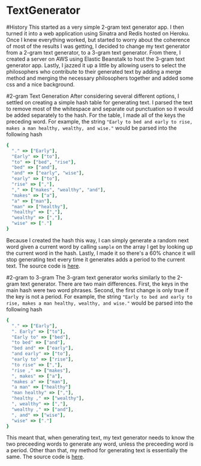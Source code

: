 TextGenerator
=============

#History
This started as a very simple 2-gram text generator app. I then turned it into a web application using Sinatra and Redis hosted on Heroku. Once I knew everything worked, but started to worry about the coherence of most of the results I was getting, I decided to change my text generator from a 2-gram text generator, to a 3-gram text generator. From there, I created a server on AWS using Elastic Beanstalk to host the 3-gram text generator app. Lastly, I jazzed it up a little by allowing users to select the philosophers who contribute to their generated text by adding a merge method and merging the necessary philosophers together and added some css and a nice background.

#2-gram Text Generation
After considering several different options, I settled on creating a simple hash table for generating text. I parsed the text to remove most of the whitespace and separate out punctuation so it would be added separately to the hash. For the table, I made all of the keys the preceding word. For example, the string `"Early to bed and early to rise, makes a man healthy, wealthy, and wise."` would be parsed into the following hash
```ruby
{
  "." => ["Early"],
  "Early" => ["to"],
  "to" => ["bed", "rise"],
  "bed" => ["and"],
  "and" => ["early", "wise"],
  "early" => ["to"],
  "rise" => [","],
  "," => ["makes", "wealthy", "and"],
  "makes" => ["a"],
  "a" => ["man"],
  "man" => ["healthy"],
  "healthy" => [","],
  "wealthy" => [","],
  "wise" => ["."]
}
```
Because I created the hash this way, I can simply generate a random next word given a current word by calling `sample` on the array I get by looking up the current word in the hash. Lastly, I made it so there's a 60% chance it will stop generating text every time it generates adds a period to the current text. The source code is [here](https://github.com/NatashaHull/TextGenerator/blob/master/lib/3gram_word_table.rb).

#2-gram to 3-gram
The 3-gram text generator works similarly to the 2-gram text generator. There are two main differences. First, the keys in the main hash were two word phrases. Second, the first change is only true if the key is not a period. For example, the string `"Early to bed and early to rise, makes a man healthy, wealthy, and wise."` would be parsed into the following hash
```ruby
{
  "." => ["Early"],
  ". Early" => ["to"],
  "Early to" => ["bed"],
  "to bed" => ["and"],
  "bed and" => ["early"],
  "and early" => ["to"],
  "early to" => ["rise"],
  "to rise" => [","],
  "rise ," => ["makes"],
  ", makes" => ["a"],
  "makes a" => ["man"],
  "a man" => ["healthy"]
  "man healthy" => [","],
  "healthy ," => ["wealthy"],
  ", wealthy" => [","],
  "wealthy ," => ["and"],
  ", and" => ["wise"],
  "wise" => ["."]
}
```
This meant that, when generating text, my text generator needs to know the two preceeding words to generate any word, unless the preceeding word is a period. Other than that, my method for generating text is essentially the same. The source code is [here](https://github.com/NatashaHull/TextGenerator/blob/master/lib/2gram_word_table.rb).
